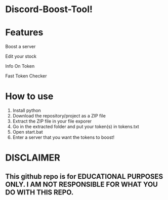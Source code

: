 # Discord-Boost-Tool! 


# Features


Boost a server

Edit your stock   

Info On Token 

Fast Token Checker
 
# How to use

1. Install python 
2. Download the repository/project as a ZIP file 
3. Extract the ZIP file in your file exporer 
4. Go in the extracted folder and put your token(s) in tokens.txt
5. Open start.bat 
6. Enter a server that you want the tokens to boost!

# DISCLAIMER 

## This github repo is for EDUCATIONAL PURPOSES ONLY. I AM NOT RESPONSIBLE FOR WHAT YOU DO WITH THIS REPO.